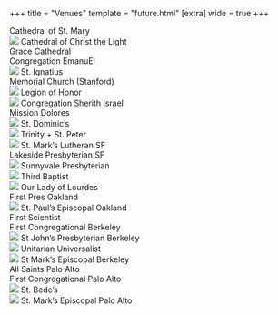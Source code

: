 +++
title = "Venues"
template = "future.html"
[extra]
wide = true
+++

<div class="venues">

<div class="large">

<div>
Cathedral of St. Mary
</div>

<div>
<img src="/img/venues/Oakland Cathedral.jpeg">
Cathedral of Christ the Light
</div>

<div>
Grace Cathedral
</div>

</div>

<div class="small">

<div>
Congregation EmanuEl
</div>

<div>
<img src="/img/venues/St. Ignatius.webp">
St. Ignatius
</div>

<div>
Memorial Church (Stanford)
</div>

<div>
<img src="/img/venues/Legion of Honor.jpeg">
Legion of Honor
</div>

<div>
<img src="/img/venues/Sherith Israel.jpeg">
Congregation Sherith Israel
</div>

<div>
Mission Dolores
</div>

<div>
<img src="/img/venues/St. Dominic_s.jpeg">
St. Dominic’s
</div>

<div>
<img src="/img/venues/Trinity+St. Peter_s.jpeg">
Trinity + St. Peter
</div>

<div>
<img src="/img/venues/St. Mark_s Lutheran.jpeg">
St. Mark’s Lutheran SF
</div>

<div>
Lakeside Presbyterian SF
</div>

<div>
<img src="/img/venues/Sunnyvale Pres.jpeg">
Sunnyvale Presbyterian
</div>

<div>
<img src="/img/venues/Third Baptist.jpeg">
Third Baptist
</div>

<div>
<img src="/img/venues/Our Lady of Lourdes.jpeg">
Our Lady of Lourdes
</div>

<div>
First Pres Oakland
</div>

<div>
<img src="/img/venues/St. Paul_s Oakland.jpg">
St. Paul’s Episcopal Oakland
</div>

<div>
First Scientist
</div>

<div>
First Congregational Berkeley
</div>

<div>
<img src="/img/venues/St. John_s Pres Berkeley.webp">
St John’s Presbyterian Berkeley
</div>

<div>
<img src="/img/venues/UU Church of Berkeley.webp">
Unitarian Universalist
</div>

<div>
<img src="/img/venues/St. Mark_s Berkeley.jpeg">
St Mark’s Episcopal Berkeley
</div>

<div>
All Saints Palo Alto 
</div>

<div>
First Congregational Palo Alto
</div>

<div>
<img src="/img/venues/St. Bede_s MP.jpeg">
St. Bede’s
</div>

<div>
<img src="/img/venues/St. Mark_s PA.jpeg">
St. Mark’s Episcopal Palo Alto
</div>

</div>

</div>
